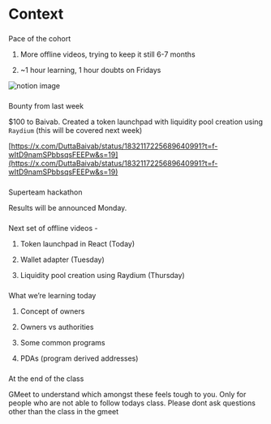 # Context

### 

[](#46111f6363b8410886ec16ce3e672424 "Pace of the cohort")Pace of the cohort

1.  More offline videos, trying to keep it still 6-7 months

2.  ~1 hour learning, 1 hour doubts on Fridays

![notion image](https://www.notion.so/image/https%3A%2F%2Fprod-files-secure.s3.us-west-2.amazonaws.com%2F085e8ad8-528e-47d7-8922-a23dc4016453%2F6d9ce666-b5f6-4196-a995-5fa177037c5f%2FScreenshot_2024-09-13_at_4.36.29_PM.png?table=block&id=40b28d3e-70f2-4509-bb0d-4deda6b03c32&cache=v2)

### 

[](#b6d72a3515e54b8bba481de79b734341 "Bounty from last week")Bounty from last week

$100 to Baivab. Created a token launchpad with liquidity pool creation using `Raydium` (this will be covered next week)

[https://x.com/DuttaBaivab/status/1832117225689640991?t=f-wItD9namSPbbsqsFEEPw&s=19](https://x.com/DuttaBaivab/status/1832117225689640991?t=f-wItD9namSPbbsqsFEEPw&s=19)

### 

[](#11537d3c6a474741ba0a573a978f8191 "Superteam hackathon")Superteam hackathon

Results will be announced Monday.

### 

[](#132413eb6ed44173b20e35c899659a2f "Next set of offline videos - ")Next set of offline videos -

1.  Token launchpad in React (Today)

2.  Wallet adapter (Tuesday)

3.  Liquidity pool creation using Raydium (Thursday)

### 

[](#1c9b4afa96da40cd97dfa9dad66512a4 "What we’re learning today")What we’re learning today

1.  Concept of owners

2.  Owners vs authorities

3.  Some common programs

4.  PDAs (program derived addresses)

### 

[](#5717c869824643bfba51ddd77c7be123 "At the end of the class")At the end of the class

GMeet to understand which amongst these feels tough to you. Only for people who are not able to follow todays class. Please dont ask questions other than the class in the gmeet